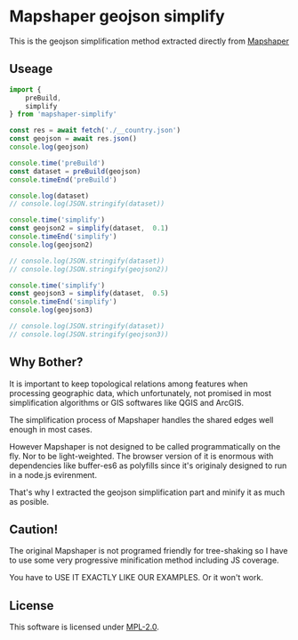 # Mapshaper geojson simplify

This is the geojson simplification method extracted directly from [Mapshaper](https://github.com/mbloch/mapshaper)

## Useage

```javascript
import {
	preBuild, 
	simplify
} from 'mapshaper-simplify'

const res = await fetch('./__country.json')
const geojson = await res.json()
console.log(geojson)

console.time('preBuild')
const dataset = preBuild(geojson)
console.timeEnd('preBuild')

console.log(dataset)
// console.log(JSON.stringify(dataset))

console.time('simplify')
const geojson2 = simplify(dataset,  0.1)
console.timeEnd('simplify')
console.log(geojson2)

// console.log(JSON.stringify(dataset))
// console.log(JSON.stringify(geojson2))

console.time('simplify')
const geojson3 = simplify(dataset,  0.5)
console.timeEnd('simplify')
console.log(geojson3)

// console.log(JSON.stringify(dataset))
// console.log(JSON.stringify(geojson3))
```

## Why Bother?

It is important to keep topological relations among features when processing geographic data, which 
unfortunately, not promised in most simplification algorithms or GIS softwares like QGIS and ArcGIS. 

The simplification process of Mapshaper handles the shared edges well enough in most cases.

However Mapshaper is not designed to be called programmatically on the fly. 
Nor to be light-weighted. The browser version of it is enormous with dependencies like 
buffer-es6 as polyfills since it's originaly designed to run in a node.js evirenment.

That's why I extracted the geojson simplification part and minify it as much as posible.

## Caution!

The original Mapshaper is not programed friendly for tree-shaking so I have to use some very progressive 
minification method including JS coverage.

You have to USE IT EXACTLY LIKE OUR EXAMPLES. Or it won't work.

## License

This software is licensed under [MPL-2.0](https://www.mozilla.org/en-US/MPL/2.0/).